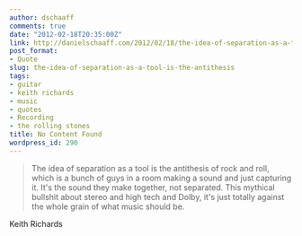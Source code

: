 ```yaml
---
author: dschaaff
comments: true
date: "2012-02-18T20:35:00Z"
link: http://danielschaaff.com/2012/02/18/the-idea-of-separation-as-a-tool-is-the-antithesis/
post_format:
- Quote
slug: the-idea-of-separation-as-a-tool-is-the-antithesis
tags:
- guitar
- keith richards
- music
- quotes
- Recording
- the rolling stones
title: No Content Found
wordpress_id: 290
---
```


<blockquote>The idea of separation as a tool is the antithesis of rock and roll, which is a bunch of guys in a room making a sound and just capturing it.  It's the sound they make together, not separated.  This mythical bullshit about stereo and high tech and Dolby, it's just totally against the whole grain of what music should be.</blockquote>





Keith Richards
